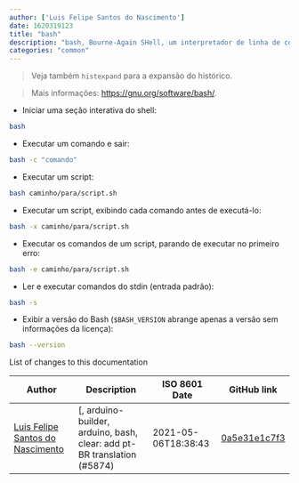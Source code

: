```yaml
---
author: ['Luis Felipe Santos do Nascimento']
date: 1620319123
title: "bash"
description: "bash, Bourne-Again SHell, um interpretador de linha de comando compatível com `sh`."
categories: "common"
---
```

> Veja também `histexpand` para a expansão do histórico.

> Mais informações: <https://gnu.org/software/bash/>.

- Iniciar uma seção interativa do shell:

```bash
bash
```

- Executar um comando e sair:

```bash
bash -c "comando"
```

- Executar um script:

```bash
bash caminho/para/script.sh
```

- Executar um script, exibindo cada comando antes de executá-lo:

```bash
bash -x caminho/para/script.sh
```

- Executar os comandos de um script, parando de executar no primeiro erro:

```bash
bash -e caminho/para/script.sh
```

- Ler e executar comandos do stdin (entrada padrão):

```bash
bash -s
```

- Exibir a versão do Bash (`$BASH_VERSION` abrange apenas a versão sem informações da licença):

```bash
bash --version
```
List of changes to this documentation


Author | Description | ISO 8601 Date | GitHub link
------|-----|-----|-----
[Luis Felipe Santos do Nascimento](mailto:luisfelipesdn12@gmail.com) | [, arduino-builder, arduino, bash, clear: add pt-BR translation (#5874) | 2021-05-06T18:38:43 | [0a5e31e1c7f3](https://github.com/tldr-pages/tldr/commit/0a5e31e1c7f3a48ec206ca07bb1ffb1cd0fb39c0)

